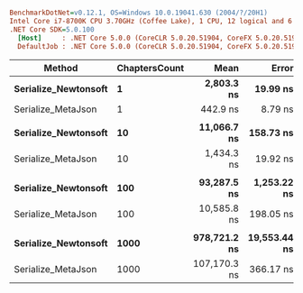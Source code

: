 ``` ini

BenchmarkDotNet=v0.12.1, OS=Windows 10.0.19041.630 (2004/?/20H1)
Intel Core i7-8700K CPU 3.70GHz (Coffee Lake), 1 CPU, 12 logical and 6 physical cores
.NET Core SDK=5.0.100
  [Host]     : .NET Core 5.0.0 (CoreCLR 5.0.20.51904, CoreFX 5.0.20.51904), X64 RyuJIT
  DefaultJob : .NET Core 5.0.0 (CoreCLR 5.0.20.51904, CoreFX 5.0.20.51904), X64 RyuJIT


```
|               Method | ChaptersCount |         Mean |        Error |       StdDev | Ratio |   Gen 0 |   Gen 1 |   Gen 2 | Allocated |
|--------------------- |-------------- |-------------:|-------------:|-------------:|------:|--------:|--------:|--------:|----------:|
| **Serialize_Newtonsoft** |             **1** |   **2,803.3 ns** |     **19.99 ns** |     **18.69 ns** |  **1.00** |  **0.4539** |       **-** |       **-** |   **2.78 KB** |
|   Serialize_MetaJson |             1 |     442.9 ns |      8.79 ns |     12.32 ns |  0.16 |  0.3543 |  0.0029 |       - |   2.17 KB |
|                      |               |              |              |              |       |         |         |         |           |
| **Serialize_Newtonsoft** |            **10** |  **11,066.7 ns** |    **158.73 ns** |    **132.54 ns** |  **1.00** |  **1.4801** |  **0.0305** |       **-** |   **9.16 KB** |
|   Serialize_MetaJson |            10 |   1,434.3 ns |     19.92 ns |     17.66 ns |  0.13 |  1.2417 |  0.0343 |       - |   7.61 KB |
|                      |               |              |              |              |       |         |         |         |           |
| **Serialize_Newtonsoft** |           **100** |  **93,287.5 ns** |  **1,253.22 ns** |  **1,172.26 ns** |  **1.00** | **11.2305** |  **1.8311** |       **-** |  **69.29 KB** |
|   Serialize_MetaJson |           100 |  10,585.8 ns |    198.05 ns |    271.10 ns |  0.11 |  9.5215 |  1.5869 |       - |  58.44 KB |
|                      |               |              |              |              |       |         |         |         |           |
| **Serialize_Newtonsoft** |          **1000** | **978,721.2 ns** | **19,553.44 ns** | **20,079.95 ns** |  **1.00** | **99.6094** | **99.6094** | **99.6094** | **674.87 KB** |
|   Serialize_MetaJson |          1000 | 107,170.3 ns |    366.17 ns |    305.76 ns |  0.11 | 83.2520 | 83.2520 | 83.2520 |  523.8 KB |
